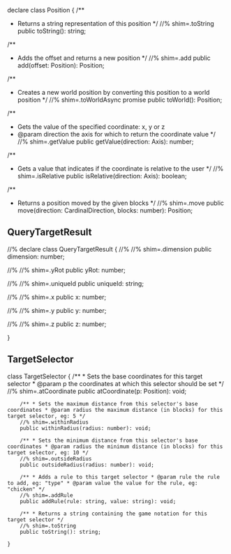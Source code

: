 
declare class Position {
/**
 * Returns a string representation of this position
 */
//% shim=.toString
public toString(): string;

/**
 * Adds the offset and returns a new position
 */
//% shim=.add
public add(offset: Position): Position;

/**
 * Creates a new world position by converting this position to a world position
 */
//% shim=.toWorldAsync promise
public toWorld(): Position;

/**
 * Gets the value of the specified coordinate: x, y or z
 * @param direction the axis for which to return the coordinate value
 */
//% shim=.getValue
public getValue(direction: Axis): number;

/**
 * Gets a value that indicates if the coordinate is relative to the user
 */
//% shim=.isRelative
public isRelative(direction: Axis): boolean;

/**
 * Returns a position moved by the given blocks
 */
//% shim=.move
public move(direction: CardinalDirection, blocks: number): Position;


## QueryTargetResult
//%
declare class QueryTargetResult {
//%
//% shim=.dimension
public dimension: number;

//%
//% shim=.yRot
public yRot: number;

//%
//% shim=.uniqueId
public uniqueId: string;

//%
//% shim=.x
public x: number;

//%
//% shim=.y
public y: number;

//%
//% shim=.z
public z: number;

}

## TargetSelector
class TargetSelector {
        /** * Sets the base coordinates for this target selector * @param p the coordinates at which this selector should be set */
        //% shim=.atCoordinate
        public atCoordinate(p: Position): void;

        /** * Sets the maximum distance from this selector's base coordinates * @param radius the maximum distance (in blocks) for this target selector, eg: 5 */
        //% shim=.withinRadius
        public withinRadius(radius: number): void;

        /** * Sets the minimum distance from this selector's base coordinates * @param radius the minimum distance (in blocks) for this target selector, eg: 10 */
        //% shim=.outsideRadius
        public outsideRadius(radius: number): void;

        /** * Adds a rule to this target selector * @param rule the rule to add, eg: "type" * @param value the value for the rule, eg: "chicken" */
        //% shim=.addRule
        public addRule(rule: string, value: string): void;

        /** * Returns a string containing the game notation for this target selector */
        //% shim=.toString
        public toString(): string;

    }

